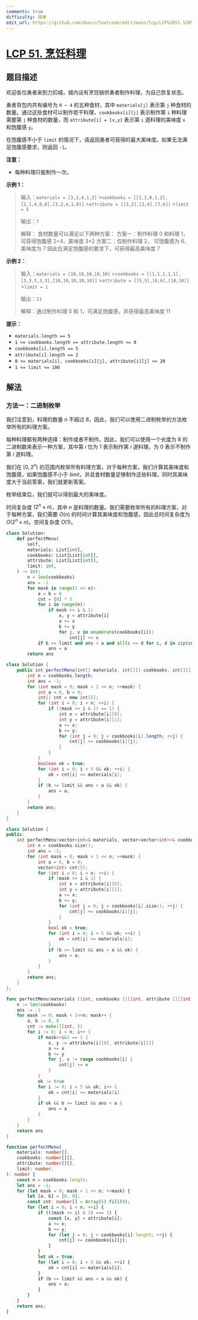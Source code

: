 ```yaml
---
comments: true
difficulty: 简单
edit_url: https://github.com/doocs/leetcode/edit/main/lcp/LCP%2051.%20%E7%83%B9%E9%A5%AA%E6%96%99%E7%90%86/README.md
---
```


<!-- problem:start -->

# [LCP 51. 烹饪料理](https://leetcode.cn/problems/UEcfPD)

## 题目描述

<!-- description:start -->

欢迎各位勇者来到力扣城，城内设有烹饪锅供勇者制作料理，为自己恢复状态。

勇者背包内共有编号为 `0 ~ 4` 的五种食材，其中 `materials[j]` 表示第 `j` 种食材的数量。通过这些食材可以制作若干料理，`cookbooks[i][j]` 表示制作第 `i` 种料理需要第 `j` 种食材的数量，而 `attribute[i] = [x,y]` 表示第 `i` 道料理的美味度 `x` 和饱腹感 `y`。

在饱腹感不小于 `limit` 的情况下，请返回勇者可获得的最大美味度。如果无法满足饱腹感要求，则返回 `-1`。

**注意：**

-   每种料理只能制作一次。

**示例 1：**

> 输入：`materials = [3,2,4,1,2]` >`cookbooks = [[1,1,0,1,2],[2,1,4,0,0],[3,2,4,1,0]]` >`attribute = [[3,2],[2,4],[7,6]]` >`limit = 5`
>
> 输出：`7`
>
> 解释：
> 食材数量可以满足以下两种方案：
> 方案一：制作料理 0 和料理 1，可获得饱腹感 2+4、美味度 3+2
> 方案二：仅制作料理 2， 可饱腹感为 6、美味度为 7
> 因此在满足饱腹感的要求下，可获得最高美味度 7

**示例 2：**

> 输入：`materials = [10,10,10,10,10]` >`cookbooks = [[1,1,1,1,1],[3,3,3,3,3],[10,10,10,10,10]]` >`attribute = [[5,5],[6,6],[10,10]]` >`limit = 1`
>
> 输出：`11`
>
> 解释：通过制作料理 0 和 1，可满足饱腹感，并获得最高美味度 11

**提示：**

-   `materials.length == 5`
-   `1 <= cookbooks.length == attribute.length <= 8`
-   `cookbooks[i].length == 5`
-   `attribute[i].length == 2`
-   `0 <= materials[i], cookbooks[i][j], attribute[i][j] <= 20`
-   `1 <= limit <= 100`

<!-- description:end -->

## 解法

<!-- solution:start -->

### 方法一：二进制枚举

我们注意到，料理的数量 $n$ 不超过 $8$，因此，我们可以使用二进制枚举的方法枚举所有的料理方案。

每种料理都有两种选择：制作或者不制作。因此，我们可以使用一个长度为 $8$ 的二进制数来表示一种方案，其中第 $i$ 位为 $1$ 表示制作第 $i$ 道料理，为 $0$ 表示不制作第 $i$ 道料理。

我们在 $[0, 2^n)$ 的范围内枚举所有料理方案，对于每种方案，我们计算其美味度和饱腹感，如果饱腹感不小于 $limit$，并且食材数量足够制作这些料理，同时其美味度大于当前答案，我们就更新答案。

枚举结束后，我们就可以得到最大的美味度。

时间复杂度 $(2^n \times n)$，其中 $n$ 是料理的数量。我们需要枚举所有的料理方案，对于每种方案，我们需要 $O(n)$ 的时间计算其美味度和饱腹感，因此总时间复杂度为 $O(2^n \times n)$。空间复杂度 $O(1)$。

<!-- tabs:start -->

```python
class Solution:
    def perfectMenu(
        self,
        materials: List[int],
        cookbooks: List[List[int]],
        attribute: List[List[int]],
        limit: int,
    ) -> int:
        n = len(cookbooks)
        ans = -1
        for mask in range(1 << n):
            a = b = 0
            cnt = [0] * 5
            for i in range(n):
                if mask >> i & 1:
                    x, y = attribute[i]
                    a += x
                    b += y
                    for j, v in enumerate(cookbooks[i]):
                        cnt[j] += v
            if b >= limit and ans < a and all(c <= d for c, d in zip(cnt, materials)):
                ans = a
        return ans
```

```java
class Solution {
    public int perfectMenu(int[] materials, int[][] cookbooks, int[][] attribute, int limit) {
        int n = cookbooks.length;
        int ans = -1;
        for (int mask = 0; mask < 1 << n; ++mask) {
            int a = 0, b = 0;
            int[] cnt = new int[5];
            for (int i = 0; i < n; ++i) {
                if ((mask >> i & 1) == 1) {
                    int x = attribute[i][0];
                    int y = attribute[i][1];
                    a += x;
                    b += y;
                    for (int j = 0; j < cookbooks[i].length; ++j) {
                        cnt[j] += cookbooks[i][j];
                    }
                }
            }
            boolean ok = true;
            for (int i = 0; i < 5 && ok; ++i) {
                ok = cnt[i] <= materials[i];
            }
            if (b >= limit && ans < a && ok) {
                ans = a;
            }
        }
        return ans;
    }
}
```

```cpp
class Solution {
public:
    int perfectMenu(vector<int>& materials, vector<vector<int>>& cookbooks, vector<vector<int>>& attribute, int limit) {
        int n = cookbooks.size();
        int ans = -1;
        for (int mask = 0; mask < 1 << n; ++mask) {
            int a = 0, b = 0;
            vector<int> cnt(5);
            for (int i = 0; i < n; ++i) {
                if (mask >> i & 1) {
                    int x = attribute[i][0];
                    int y = attribute[i][1];
                    a += x;
                    b += y;
                    for (int j = 0; j < cookbooks[i].size(); ++j) {
                        cnt[j] += cookbooks[i][j];
                    }
                }
                bool ok = true;
                for (int i = 0; i < 5 && ok; ++i) {
                    ok = cnt[i] <= materials[i];
                }
                if (b >= limit && ans < a && ok) {
                    ans = a;
                }
            }
        }
        return ans;
    }
};
```

```go
func perfectMenu(materials []int, cookbooks [][]int, attribute [][]int, limit int) int {
	n := len(cookbooks)
	ans := -1
	for mask := 0; mask < 1<<n; mask++ {
		a, b := 0, 0
		cnt := make([]int, 5)
		for i := 0; i < n; i++ {
			if mask>>i&1 == 1 {
				x, y := attribute[i][0], attribute[i][1]
				a += x
				b += y
				for j, v := range cookbooks[i] {
					cnt[j] += v
				}
			}
			ok := true
			for i := 0; i < 5 && ok; i++ {
				ok = cnt[i] <= materials[i]
			}
			if ok && b >= limit && ans < a {
				ans = a
			}
		}
	}
	return ans
}
```

```ts
function perfectMenu(
    materials: number[],
    cookbooks: number[][],
    attribute: number[][],
    limit: number,
): number {
    const n = cookbooks.length;
    let ans = -1;
    for (let mask = 0; mask < 1 << n; ++mask) {
        let [a, b] = [0, 0];
        const cnt: number[] = Array(5).fill(0);
        for (let i = 0; i < n; ++i) {
            if (((mask >> i) & 1) === 1) {
                const [x, y] = attribute[i];
                a += x;
                b += y;
                for (let j = 0; j < cookbooks[i].length; ++j) {
                    cnt[j] += cookbooks[i][j];
                }
            }
            let ok = true;
            for (let i = 0; i < 5 && ok; ++i) {
                ok = cnt[i] <= materials[i];
            }
            if (b >= limit && ans < a && ok) {
                ans = a;
            }
        }
    }
    return ans;
}
```

<!-- tabs:end -->

<!-- solution:end -->

<!-- problem:end -->
